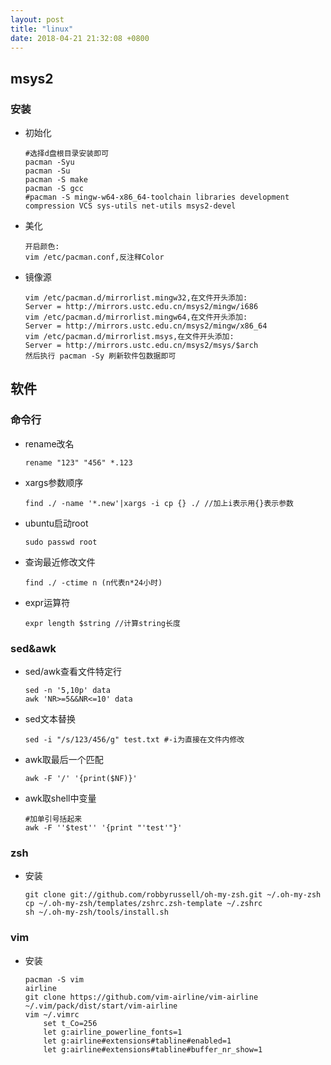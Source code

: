 ```yaml
---
layout: post
title: "linux"
date: 2018-04-21 21:32:08 +0800
---
```


## msys2

### 安装

* 初始化

    ```shell
    #选择d盘根目录安装即可
    pacman -Syu
    pacman -Su
    pacman -S make
    pacman -S gcc
    #pacman -S mingw-w64-x86_64-toolchain libraries development compression VCS sys-utils net-utils msys2-devel
    ```


* 美化

    ```
    开启颜色:
    vim /etc/pacman.conf,反注释Color
    ```

* 镜像源

    ```
    vim /etc/pacman.d/mirrorlist.mingw32,在文件开头添加:
    Server = http://mirrors.ustc.edu.cn/msys2/mingw/i686
    vim /etc/pacman.d/mirrorlist.mingw64,在文件开头添加:
    Server = http://mirrors.ustc.edu.cn/msys2/mingw/x86_64
    vim /etc/pacman.d/mirrorlist.msys,在文件开头添加:
    Server = http://mirrors.ustc.edu.cn/msys2/msys/$arch
    然后执行 pacman -Sy 刷新软件包数据即可
    ```

## 软件

### 命令行

* rename改名

    ```
    rename "123" "456" *.123
    ```
    
* xargs参数顺序

    ```
    find ./ -name '*.new'|xargs -i cp {} ./ //加上i表示用{}表示参数
    ```
    
* ubuntu启动root

    ```
    sudo passwd root
    ```

* 查询最近修改文件

    ```
    find ./ -ctime n (n代表n*24小时)
    ```

* expr运算符

    ```
    expr length $string //计算string长度
    ```

### sed&awk

* sed/awk查看文件特定行

    ```
    sed -n '5,10p' data
    awk 'NR>=5&&NR<=10' data
    ```

* sed文本替换

    ```
    sed -i "/s/123/456/g" test.txt #-i为直接在文件内修改
    ```

* awk取最后一个匹配

    ```
    awk -F '/' '{print($NF)}'
    ```

* awk取shell中变量

    ```
    #加单引号括起来
    awk -F ''$test'' '{print "'test'"}'
    ```

### zsh

* 安装

    ```
    git clone git://github.com/robbyrussell/oh-my-zsh.git ~/.oh-my-zsh
    cp ~/.oh-my-zsh/templates/zshrc.zsh-template ~/.zshrc
    sh ~/.oh-my-zsh/tools/install.sh
    ```

### vim

* 安装

    ```
    pacman -S vim
    airline
    git clone https://github.com/vim-airline/vim-airline ~/.vim/pack/dist/start/vim-airline
    vim ~/.vimrc
        set t_Co=256
        let g:airline_powerline_fonts=1
        let g:airline#extensions#tabline#enabled=1
        let g:airline#extensions#tabline#buffer_nr_show=1
    ```

